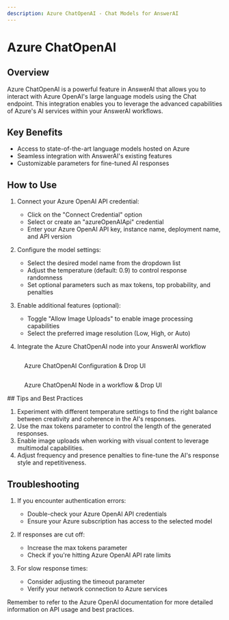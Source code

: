 ```yaml
---
description: Azure ChatOpenAI - Chat Models for AnswerAI
---
```


# Azure ChatOpenAI

## Overview

Azure ChatOpenAI is a powerful feature in AnswerAI that allows you to interact with Azure OpenAI's large language models using the Chat endpoint. This integration enables you to leverage the advanced capabilities of Azure's AI services within your AnswerAI workflows.

## Key Benefits

-   Access to state-of-the-art language models hosted on Azure
-   Seamless integration with AnswerAI's existing features
-   Customizable parameters for fine-tuned AI responses

## How to Use

1. Connect your Azure OpenAI API credential:

    - Click on the "Connect Credential" option
    - Select or create an "azureOpenAIApi" credential
    - Enter your Azure OpenAI API key, instance name, deployment name, and API version

2. Configure the model settings:

    - Select the desired model name from the dropdown list
    - Adjust the temperature (default: 0.9) to control response randomness
    - Set optional parameters such as max tokens, top probability, and penalties

3. Enable additional features (optional):

    - Toggle "Allow Image Uploads" to enable image processing capabilities
    - Select the preferred image resolution (Low, High, or Auto)

4. Integrate the Azure ChatOpenAI node into your AnswerAI workflow

<!-- TODO: Screenshot of the Azure ChatOpenAI node configuration panel -->
<figure><img src="/.gitbook/assets/screenshots/azure chatopen ai node configuration.png" alt="" /><figcaption><p>Azure ChatOpenAI Configuration &#x26; Drop UI</p></figcaption></figure>

<figure><img src="/.gitbook/assets/screenshots/azure chatopen ai in a workflow.png" alt="" /><figcaption><p>Azure ChatOpenAI Node in a workflow &#x26; Drop UI</p></figcaption></figure>
## Tips and Best Practices

1. Experiment with different temperature settings to find the right balance between creativity and coherence in the AI's responses.
2. Use the max tokens parameter to control the length of the generated responses.
3. Enable image uploads when working with visual content to leverage multimodal capabilities.
4. Adjust frequency and presence penalties to fine-tune the AI's response style and repetitiveness.

## Troubleshooting

1. If you encounter authentication errors:

    - Double-check your Azure OpenAI API credentials
    - Ensure your Azure subscription has access to the selected model

2. If responses are cut off:

    - Increase the max tokens parameter
    - Check if you're hitting Azure OpenAI API rate limits

3. For slow response times:
    - Consider adjusting the timeout parameter
    - Verify your network connection to Azure services

Remember to refer to the Azure OpenAI documentation for more detailed information on API usage and best practices.

<!-- TODO: Add a screenshot of a successful Azure ChatOpenAI interaction in AnswerAI -->
